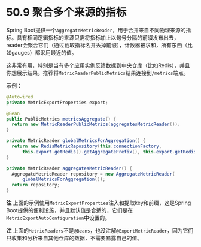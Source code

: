 # 50.9 聚合多个来源的指标

Spring Boot提供一个`AggregateMetricReader`，用于合并来自不同物理来源的指标。具有相同逻辑指标的来源只需将指标加上以句号分隔的前缀发布出去，reader会聚合它们（通过截取指标名并丢掉前缀），计数器被求和，所有东西（比如gauges）都采用最近的值。

这非常有用，特别是当有多个应用实例反馈数据到中央仓库（比如Redis），并且你想展示结果。推荐将`MetricReaderPublicMetrics`结果连接到`/metrics`端点。

示例：

```java
@Autowired
private MetricExportProperties export;

@Bean
public PublicMetrics metricsAggregate() {
  return new MetricReaderPublicMetrics(aggregatesMetricReader());
}

private MetricReader globalMetricsForAggregation() {
  return new RedisMetricRepository(this.connectionFactory,
      this.export.getRedis().getAggregatePrefix(), this.export.getRedis().getKey());
}

private MetricReader aggregatesMetricReader() {
  AggregateMetricReader repository = new AggregateMetricReader(
      globalMetricsForAggregation());
  return repository;
}
```

**注** 上面的示例使用`MetricExportProperties`注入和提取key和前缀，这是Spring Boot提供的便利设施，并且默认值是合适的，它们是在`MetricExportAutoConfiguration`中设置的。

**注** 上面的`MetricReaders`不是`@Beans`，也没注解`@ExportMetricReader`，因为它们只收集和分析来自其他仓库的数据，不需要暴露自己的值。

